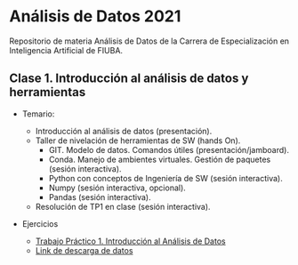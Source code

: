 # Análisis de Datos 2021
Repositorio de materia Análisis de Datos de la Carrera de Especialización en Inteligencia Artificial de FIUBA.

## Clase 1. Introducción al análisis de datos y herramientas

- Temario:
  - Introducción al análisis de datos (presentación).
  - Taller de nivelación de herramientas de SW (hands On).
    - GIT. Modelo de datos. Comandos útiles (presentación/jamboard).
    - Conda. Manejo de ambientes virtuales. Gestión de paquetes (sesión interactiva).
    - Python con conceptos de Ingeniería de SW (sesión interactiva).
    - Numpy (sesión interactiva, opcional).
    - Pandas (sesión interactiva).
  - Resolución de TP1 en clase  (sesión interactiva).

- Ejercicios
  - [Trabajo Práctico 1. Introducción al Análisis de Datos](clase1/ejercicios/tp01.ipynb)
  - [Link de descarga de datos](https://drive.google.com/file/d/1eEZCnCuGKU2LFKrWaC0Tr8LwgxrZLqCk/view?usp=sharing)